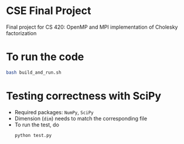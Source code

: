 # CSE Final Project
Final project for CS 420: OpenMP and MPI implementation of Cholesky factorization

# To run the code
```bash
bash build_and_run.sh
```

# Testing correctness with SciPy
* Required packages: `NumPy`, `SciPy`
* Dimension (`dim`) needs to match the corresponding file
* To run the test, do
  ```bash
  python test.py
  ``` 
